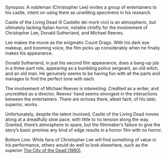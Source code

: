 Synopsis: A nobleman (Christopher Lee) invites a group of entertainers to his castle, intent on using them as unwitting specimens in his research.

Castle of the Living Dead (Il Castello dei morti vivi) is an atmospheric, but ultimately lacking Italian horror, notable chiefly for the involvement of Christopher Lee, Donald Sutherland, and Michael Reeves.

Lee makes the movie as the enigmatic Count Drago.  With his dark eye makeup, and booming voice, the film picks up considerably when he finally makes his appearance.

Donald Sutherland, in just his second film appearance, does a bang-up job in a three-part role, appearing as a bumbling police sergeant, an old witch, and an old man.  He genuinely seems to be having fun with all the parts and manages to find the perfect tone with each.

The involvement of Michael Reeves is interesting.  Credited as a writer, and uncredited as a director, Reeves’ hand seems strongest in the interactions between the entertainers.  There are echoes there, albeit faint, of his later, superior, works.

Unfortunately, despite the talent involved, Castle of the Living Dead moves along at a dreadfully slow pace, with little to no tension along the way.  Granted, there’s atmosphere to spare, but the filmmaker’s failure to give the story’s basic premise any kind of edge results in a horror film with no horror.

Bottom Line: While fans of Christopher Lee will find something of value in his performance, others would do well to look elsewhere, such as the superior <a href="/browse/reviews/the-city-of-the-dead-1960/">The City of the Dead (1960)</a>.